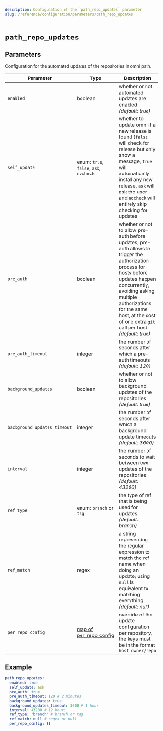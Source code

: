 ```yaml
---
description: Configuration of the `path_repo_updates` parameter
slug: /reference/configuration/parameters/path_repo_updates
---
```


# `path_repo_updates`

## Parameters

Configuration for the automated updates of the repositories in omni path.

| Parameter  | Type           | Description                                       |
|------------|----------------|---------------------------------------------------|
| `enabled` | boolean | whether or not automated updates are enabled *(default: true)* |
| `self_update` | enum: `true`, `false`, `ask`, `nocheck` | whether to update omni if a new release is found (`false` will check for release but only show a message, `true` will automatically install any new release, `ask` will ask the user and `nocheck` will entirely skip checking for updates |
| `pre_auth` | boolean | whether or not to allow pre-auth before updates; pre-auth allows to trigger the authorization process for hosts before updates happen concurrently, avoiding asking multiple authorizations for the same host, at the cost of one extra `git` call per host *(default: true)* |
| `pre_auth_timeout` | integer | the number of seconds after which a pre-auth timeouts *(default: 120)* |
| `background_updates` | boolean | whether or not to allow background updates of the repositories *(default: true)* |
| `background_updates_timeout` | integer | the number of seconds after which a background update timeouts *(default: 3600)* |
| `interval` | integer | the number of seconds to wait between two updates of the repositories *(default: 43200)* |
| `ref_type` | enum: `branch` or `tag` | the type of ref that is being used for updates *(default: branch)* |
| `ref_match` | regex |  a string representing the regular expression to match the ref name when doing an update; using `null` is equivalent to matching everything *(default: null)* |
| `per_repo_config` | [map of per_repo_config](path_repo_updates/per_repo_config) | override of the update configuration per repository, the keys must be in the format `host:owner/repo` |

## Example

```yaml
path_repo_updates:
  enabled: true
  self_update: ask
  pre_auth: true
  pre_auth_timeout: 120 # 2 minutes
  background_updates: true
  background_updates_timeout: 3600 # 1 hour
  interval: 43200 # 12 hours
  ref_type: "branch" # branch or tag
  ref_match: null # regex or null
  per_repo_config: {}
```

